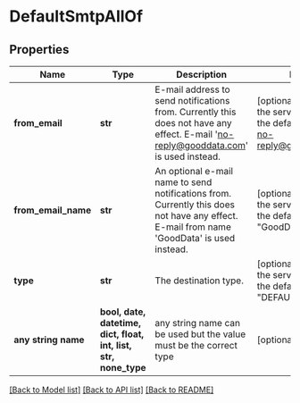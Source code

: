 # DefaultSmtpAllOf


## Properties
Name | Type | Description | Notes
------------ | ------------- | ------------- | -------------
**from_email** | **str** | E-mail address to send notifications from. Currently this does not have any effect. E-mail &#39;no-reply@gooddata.com&#39; is used instead. | [optional]  if omitted the server will use the default value of no-reply@gooddata.com
**from_email_name** | **str** | An optional e-mail name to send notifications from. Currently this does not have any effect. E-mail from name &#39;GoodData&#39; is used instead. | [optional]  if omitted the server will use the default value of "GoodData"
**type** | **str** | The destination type. | [optional]  if omitted the server will use the default value of "DEFAULT_SMTP"
**any string name** | **bool, date, datetime, dict, float, int, list, str, none_type** | any string name can be used but the value must be the correct type | [optional]

[[Back to Model list]](../README.md#documentation-for-models) [[Back to API list]](../README.md#documentation-for-api-endpoints) [[Back to README]](../README.md)


